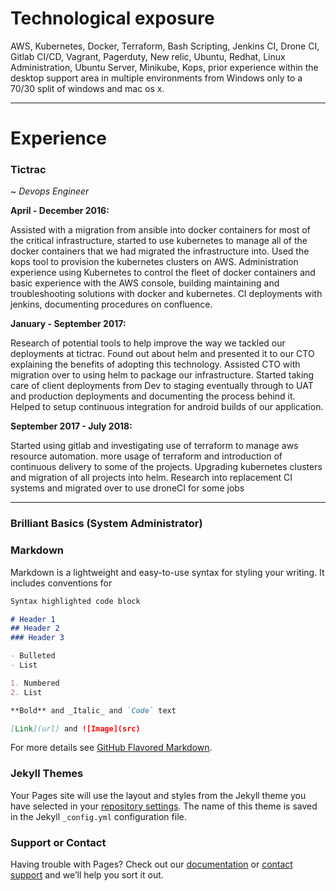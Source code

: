 # Technological exposure
AWS, Kubernetes, Docker, Terraform, Bash Scripting, Jenkins CI, Drone CI, Gitlab CI/CD, Vagrant, Pagerduty, New relic, Ubuntu, Redhat,  Linux Administration, Ubuntu Server, Minikube, Kops, prior experience within the desktop support area in multiple environments from Windows only to a 70/30 split of windows and mac os x.

---

# Experience

### Tictrac 

~ *Devops Engineer*

**April - December 2016:**

Assisted with a migration from ansible into docker containers for most of the critical infrastructure, started to use kubernetes to manage all of the docker containers that we had migrated the infrastructure into. Used the kops tool to provision the kubernetes clusters on AWS.
Administration experience using Kubernetes to control the fleet of docker containers and basic experience with the AWS console, building maintaining and troubleshooting solutions with docker and kubernetes. CI deployments with jenkins, documenting procedures on confluence.

**January - September 2017:**

Research of potential tools to help improve the way we tackled our deployments at tictrac. Found out about helm and presented it to our CTO explaining the benefits of adopting this technology. Assisted CTO with migration over to using helm to package our infrastructure. Started taking care of client deployments from Dev to staging eventually through to UAT and production deployments and documenting the process behind it. Helped to setup continuous integration for android builds of our application.

**September 2017 - July 2018:**

Started using gitlab and investigating use of terraform to manage aws resource automation. more usage of terraform and introduction of continuous delivery to some of the projects. Upgrading kubernetes clusters and migration of all projects into helm. Research into replacement CI systems and migrated over to use droneCI for some jobs

---

### Brilliant Basics (System Administrator)



### Markdown

Markdown is a lightweight and easy-to-use syntax for styling your writing. It includes conventions for

```markdown
Syntax highlighted code block

# Header 1
## Header 2
### Header 3

- Bulleted
- List

1. Numbered
2. List

**Bold** and _Italic_ and `Code` text

[Link](url) and ![Image](src)
```

For more details see [GitHub Flavored Markdown](https://guides.github.com/features/mastering-markdown/).

### Jekyll Themes

Your Pages site will use the layout and styles from the Jekyll theme you have selected in your [repository settings](https://github.com/GaryLouisStewart/experience/settings). The name of this theme is saved in the Jekyll `_config.yml` configuration file.

### Support or Contact

Having trouble with Pages? Check out our [documentation](https://help.github.com/categories/github-pages-basics/) or [contact support](https://github.com/contact) and we’ll help you sort it out.
